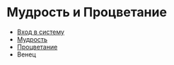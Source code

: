 # Мудрость и Процветание

- [Вход в систему](https://github.com/Alexxx180/Wisdom/blob/master/Instruction/Configuration.md)
- [Мудрость](https://github.com/Alexxx180/Wisdom/blob/master/Instruction/Wisdom/Contents.md)
- [Процветание](https://github.com/Alexxx180/Wisdom/blob/master/Instruction/Prosperity/Contents.md)
- Венец
